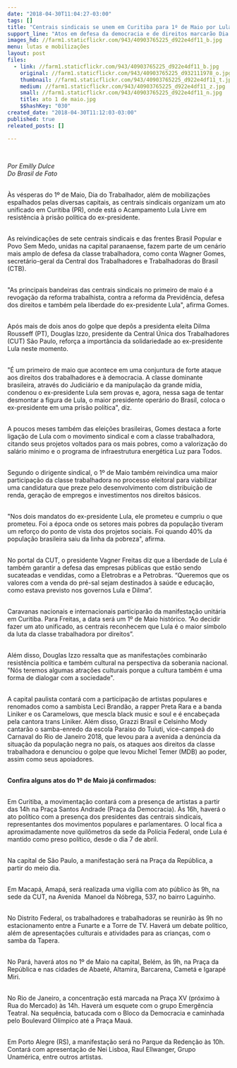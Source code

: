 ```yaml
---
date: "2018-04-30T11:04:27-03:00"
tags: []
title: "Centrais sindicais se unem em Curitiba para 1º de Maio por Lula Livre\n"
support_line: "Atos em defesa da democracia e de direitos marcarão Dia do Trabalhador pelo país\n"
images_hd: //farm1.staticflickr.com/943/40903765225_d922e4df11_b.jpg
menu: lutas e mobilizações
layout: post
files:
  - link: //farm1.staticflickr.com/943/40903765225_d922e4df11_b.jpg
    original: //farm1.staticflickr.com/943/40903765225_d932111978_o.jpg
    thumbnail: //farm1.staticflickr.com/943/40903765225_d922e4df11_t.jpg
    medium: //farm1.staticflickr.com/943/40903765225_d922e4df11_z.jpg
    small: //farm1.staticflickr.com/943/40903765225_d922e4df11_n.jpg
    title: ato 1 de maio.jpg
    $$hashKey: "030"
created_date: "2018-04-30T11:12:03-03:00"
published: true
releated_posts: []

---
```

<p>&nbsp;</p>

<p><em>Por Emilly Dulce<br />
Do Brasil de Fato</em></p>

<p><br />
&Agrave;s v&eacute;speras do 1&ordm; de Maio, Dia do Trabalhador, al&eacute;m de mobiliza&ccedil;&otilde;es espalhados pelas diversas capitais, as centrais sindicais organizam um ato unificado em Curitiba (PR), onde est&aacute; o Acampamento Lula Livre em resist&ecirc;ncia &agrave; pris&atilde;o pol&iacute;tica do ex-presidente.</p>

<p><br />
As reivindica&ccedil;&otilde;es de sete centrais sindicais e das frentes Brasil Popular e Povo Sem Medo, unidas na capital paranaense, fazem parte de um cen&aacute;rio mais amplo de defesa da classe trabalhadora, como conta Wagner Gomes, secret&aacute;rio-geral da Central dos Trabalhadores e Trabalhadoras do Brasil (CTB).</p>

<p><br />
&quot;As principais bandeiras das centrais sindicais no primeiro de maio &eacute; a revoga&ccedil;&atilde;o da reforma trabalhista, contra a reforma da Previd&ecirc;ncia, defesa dos direitos e tamb&eacute;m pela liberdade do ex-presidente Lula&quot;, afirma Gomes.<br />
&nbsp;</p>

<p>Ap&oacute;s mais de dois anos do golpe que dep&ocirc;s a presidenta eleita Dilma Rousseff (PT), Douglas Izzo, presidente da Central &Uacute;nica dos Trabalhadores (CUT) S&atilde;o Paulo, refor&ccedil;a a import&acirc;ncia da solidariedade ao ex-presidente Lula neste momento.<br />
&nbsp;</p>

<p>&quot;&Eacute; um primeiro de maio que acontece em uma conjuntura de forte ataque aos direitos dos trabalhadores e &agrave; democracia. A classe dominante brasileira, atrav&eacute;s do Judici&aacute;rio e da manipula&ccedil;&atilde;o da grande m&iacute;dia, condenou o ex-presidente Lula sem provas e, agora, nessa saga de tentar desmontar a figura de Lula, o maior presidente oper&aacute;rio do Brasil, coloca o ex-presidente em uma pris&atilde;o pol&iacute;tica&quot;, diz.&nbsp;<br />
&nbsp;</p>

<p>A poucos meses tamb&eacute;m das elei&ccedil;&otilde;es brasileiras, Gomes destaca a forte liga&ccedil;&atilde;o de Lula com o movimento sindical e com a classe trabalhadora, citando seus projetos voltados para os mais pobres, como a valoriza&ccedil;&atilde;o do sal&aacute;rio m&iacute;nimo e o programa de infraestrutura energ&eacute;tica Luz para Todos.<br />
&nbsp;</p>

<p>Segundo o dirigente sindical, o 1&ordm; de Maio tamb&eacute;m reivindica uma maior participa&ccedil;&atilde;o da classe trabalhadora no processo eleitoral para viabilizar uma candidatura que preze pelo desenvolvimento com distribui&ccedil;&atilde;o de renda, gera&ccedil;&atilde;o de empregos e investimentos nos direitos b&aacute;sicos.<br />
&nbsp;</p>

<p>&quot;Nos dois mandatos do ex-presidente Lula, ele prometeu e cumpriu o que prometeu. Foi a &eacute;poca onde os setores mais pobres da popula&ccedil;&atilde;o tiveram um refor&ccedil;o do ponto de vista dos projetos sociais. Foi quando 40% da popula&ccedil;&atilde;o brasileira saiu da linha da pobreza&quot;, afirma.&nbsp;<br />
&nbsp;</p>

<p>No portal da CUT, o presidente Vagner Freitas diz que a liberdade de Lula &eacute; tamb&eacute;m garantir a defesa das empresas p&uacute;blicas que est&atilde;o sendo sucateadas e vendidas, como a Eletrobras e a Petrobras. &ldquo;Queremos que os valores com a venda do pr&eacute;-sal sejam destinados &agrave; sa&uacute;de e educa&ccedil;&atilde;o, como estava previsto nos governos Lula e Dilma&rdquo;.<br />
&nbsp;</p>

<p>Caravanas nacionais e internacionais participar&atilde;o da manifesta&ccedil;&atilde;o unit&aacute;ria em Curitiba. Para Freitas, a data ser&aacute; um 1&ordm; de Maio hist&oacute;rico. &ldquo;Ao decidir fazer um ato unificado, as centrais reconhecem que Lula &eacute; o maior s&iacute;mbolo da luta da classe trabalhadora por direitos&rdquo;.<br />
&nbsp;</p>

<p>Al&eacute;m disso, Douglas Izzo ressalta que as manifesta&ccedil;&otilde;es combinar&atilde;o resist&ecirc;ncia pol&iacute;tica e tamb&eacute;m cultural na perspectiva da soberania nacional. &quot;N&oacute;s teremos algumas atra&ccedil;&otilde;es culturais porque a cultura tamb&eacute;m &eacute; uma forma de dialogar com a sociedade&quot;.&nbsp;<br />
&nbsp;</p>

<p>A capital paulista contar&aacute; com a participa&ccedil;&atilde;o de artistas populares e renomados como a sambista Leci Brand&atilde;o, a rapper Preta Rara e a banda Liniker e os Caramelows, que mescla black music e soul e &eacute; encabe&ccedil;ada pela cantora trans Liniker. Al&eacute;m disso, Grazzi Brasil e Celsinho Mody cantar&atilde;o o samba-enredo da escola Para&iacute;so do Tuiuti, vice-campe&atilde; do Carnaval do Rio de Janeiro 2018, que levou para a avenida a den&uacute;ncia da situa&ccedil;&atilde;o da popula&ccedil;&atilde;o negra no pa&iacute;s, os ataques aos direitos da classe trabalhadora e denunciou o golpe que levou Michel Temer (MDB) ao poder, assim como seus apoiadores.<br />
&nbsp;</p>

<p><strong>Confira alguns atos do 1&ordm; de Maio j&aacute; confirmados:</strong><br />
&nbsp;</p>

<p>Em Curitiba, a movimenta&ccedil;&atilde;o contar&aacute; com a presen&ccedil;a de artistas a partir das 14h na Pra&ccedil;a Santos Andrade (Pra&ccedil;a da Democracia). &Agrave;s 16h, haver&aacute; o ato pol&iacute;tico com a presen&ccedil;a dos presidentes das centrais sindicais, representantes dos movimentos populares e parlamentares. O local fica a aproximadamente nove quil&ocirc;metros da sede da Pol&iacute;cia Federal, onde Lula &eacute; mantido como preso pol&iacute;tico, desde o dia 7 de abril.<br />
&nbsp;</p>

<p>Na capital de S&atilde;o Paulo, a manifesta&ccedil;&atilde;o ser&aacute; na Pra&ccedil;a da Rep&uacute;blica, a partir do meio dia.&nbsp;<br />
&nbsp;</p>

<p>Em Macap&aacute;, Amap&aacute;, ser&aacute; realizada uma vig&iacute;lia com ato p&uacute;blico &agrave;s 9h, na sede da CUT, na Avenida&nbsp; Manoel da N&oacute;brega, 537, no bairro Laguinho.<br />
&nbsp;</p>

<p>No Distrito Federal, os trabalhadores e trabalhadoras se reunir&atilde;o &agrave;s 9h no estacionamento entre a Funarte e a Torre de TV. Haver&aacute; um debate pol&iacute;tico, al&eacute;m de apresenta&ccedil;&otilde;es culturais e atividades para as crian&ccedil;as, com o samba da Tapera.<br />
&nbsp;</p>

<p>No Par&aacute;, haver&aacute; atos no 1&ordm; de Maio na capital, Bel&eacute;m, &agrave;s 9h, na Pra&ccedil;a da Rep&uacute;blica e nas cidades de Abaet&eacute;, Altamira, Barcarena, Camet&aacute; e Igarap&eacute; Miri.<br />
&nbsp;</p>

<p>No Rio de Janeiro, a concentra&ccedil;&atilde;o est&aacute; marcada na Pra&ccedil;a XV (pr&oacute;ximo &agrave; Rua do Mercado) &agrave;s 14h. Haver&aacute; um esquete com o grupo Emerg&ecirc;ncia Teatral. Na sequ&ecirc;ncia, batucada com o Bloco da Democracia e caminhada pelo Boulevard Ol&iacute;mpico at&eacute; a Pra&ccedil;a Mau&aacute;.<br />
&nbsp;</p>

<p>Em Porto Alegre (RS), a manifesta&ccedil;&atilde;o ser&aacute; no Parque da Reden&ccedil;&atilde;o &agrave;s 10h. Contar&aacute; com apresenta&ccedil;&atilde;o de Nei Lisboa, Raul Ellwanger, Grupo Unam&eacute;rica, entre outros artistas.</p>
